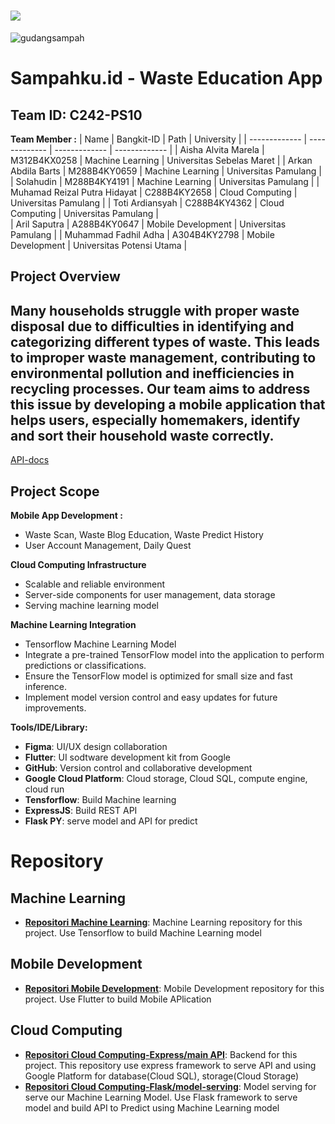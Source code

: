 ![](Media/Logo/logo_for_github.png)
=======
![gudangsampah](https://github.com/user-attachments/assets/f01014e3-6e5b-460b-b88e-44e87f3cb6d5)

# Sampahku.id - Waste Education App
## Team ID: C242-PS10
**Team Member :**
| Name                            | Bangkit-ID    | Path               | University                                           |
| -------------                   | ------------- | -------------      | -------------                                        |
| Aisha Alvita Marela             | M312B4KX0258  | Machine Learning   | Universitas Sebelas Maret                            |
| Arkan Abdila Barts              | M288B4KY0659  | Machine Learning   | Universitas Pamulang                                 |
| Solahudin                       | M288B4KY4191  | Machine Learning   | Universitas Pamulang                                 |
| Muhamad Reizal Putra Hidayat    | C288B4KY2658  | Cloud Computing    | Universitas Pamulang                                 |
| Toti Ardiansyah                 | C288B4KY4362  | Cloud Computing    | Universitas Pamulang                                 |  
| Aril Saputra                    | A288B4KY0647  | Mobile Development | Universitas Pamulang                                 |
| Muhammad Fadhil Adha            | A304B4KY2798  | Mobile Development | Universitas Potensi Utama                            |

## Project Overview
Many households struggle with proper waste disposal due to difficulties in identifying and categorizing different types of waste.
This leads to improper waste management, contributing to environmental pollution and inefficiencies in recycling processes.
Our team aims to address this issue by developing a mobile application that helps users, especially homemakers,
identify and sort their household waste correctly.
---
[API-docs](https://documenter.getpostman.com/view/27019061/2sAYBbdUU9)

## Project Scope
**Mobile App Development :**
- Waste Scan, Waste Blog Education, Waste Predict History
- User Account Management, Daily Quest

**Cloud Computing Infrastructure**
- Scalable and reliable environment
- Server-side components for user management, data storage
- Serving machine learning model

**Machine Learning Integration**
- Tensorflow Machine Learning Model
- Integrate a pre-trained TensorFlow model into the application to perform predictions or classifications.
- Ensure the TensorFlow model is optimized for small size and fast inference.
- Implement model version control and easy updates for future improvements.


**Tools/IDE/Library:**
- **Figma**: UI/UX design collaboration
- **Flutter**: UI sodtware development kit from Google
- **GitHub**: Version control and collaborative development
- **Google Cloud Platform**: Cloud storage, Cloud SQL, compute engine, cloud run
- **Tensforflow**: Build Machine learning
- **ExpressJS**: Build REST API
- **Flask PY**: serve model and API for predict

# **Repository**
## Machine Learning
- **[Repositori Machine Learning](https://github.com/C242-PS210-Sampahku/ML.git)**: Machine Learning repository for this project. Use Tensorflow to build Machine Learning model

## Mobile Development
- **[Repositori Mobile Development](https://github.com/C242-PS210-Sampahku/MD.git)**: Mobile Development repository for this project. Use Flutter to build Mobile APlication
## Cloud Computing
- **[Repositori Cloud Computing-Express/main API](https://github.com/C242-PS210-Sampahku/CC-main-api.git)**: Backend for this project. This repository use express framework to serve API and using Google Platform for database(Cloud SQL), storage(Cloud Storage)
- **[Repositori Cloud Computing-Flask/model-serving](https://github.com/C242-PS210-Sampahku/CC-model-serving.git)**: Model serving for serve our Machine Learning Model. Use Flask framework to serve model and build API to Predict using Machine Learning model
